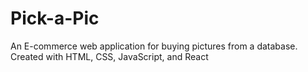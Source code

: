 # Pick-a-Pic
An E-commerce web application for buying pictures from a database.  Created with HTML, CSS, JavaScript, and React
